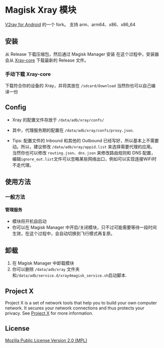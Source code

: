 # Magisk Xray 模块
[V2ray for Android](https://github.com/Magisk-Modules-Repo/v2ray) 的一个 fork。
支持 arm、arm64、x86、x86_64


## 安装

从 Release 下载压缩包，然后通过 Magisk Manager 安装
在这个过程中，安装器会从 [Xray-core](<https://github.com/XTLS/Xray-core>) 下载最新的 Release 文件。

### 手动下载 Xray-core

下载符合你的设备的 Xray，并将其放在 `/sdcard/Download`
当然你也可以自己编译一份

## Config

- Xray 的配置文件存放于 `/data/adb/xray/confs/`
- 其中，代理服务期的配置在 `/data/adb/xray/confs/proxy.json`.

- Tips: 配置文件的 Inbound 和其他的 Outbound 已经写好，所以基本上不需要动。所以，建议修改 `/data/adb/xray/appid.list` 来选择需要代理的应用。当然你也可以修改 `routing.json`、`dns.json` 来修改路由规则和 DNS 配置，编辑`ignore_out.list`文件可以忽略某些网络出口，例如可以实现连接WiFi时不走代理。


## 使用方法

### 一般方法

#### 管理服务

- 模块将开机自启动
- 你可以在 Magisk Manager 中开启/关闭模块，只不过可能需要等待一段时间生效，在这个过程中，会自动切换到飞行模式再复原。

## 卸载

1. 在 Magisk Manager 中卸载模块
2. 你可以删除 `/data/adb/xray` 文件夹和`/data/adb/service.d/xray4magisk_service.sh`启动脚本.



## Project X

Project X is a set of network tools that help you to build your own computer network. It secures your network connections and thus protects your privacy. See [Project X](https://github.com/XTLS/xray-core) for more information.



## License

[Mozilla Public License Version 2.0 (MPL)](https://raw.githubusercontent.com/XTLS/xray-core/master/LICENSE)
